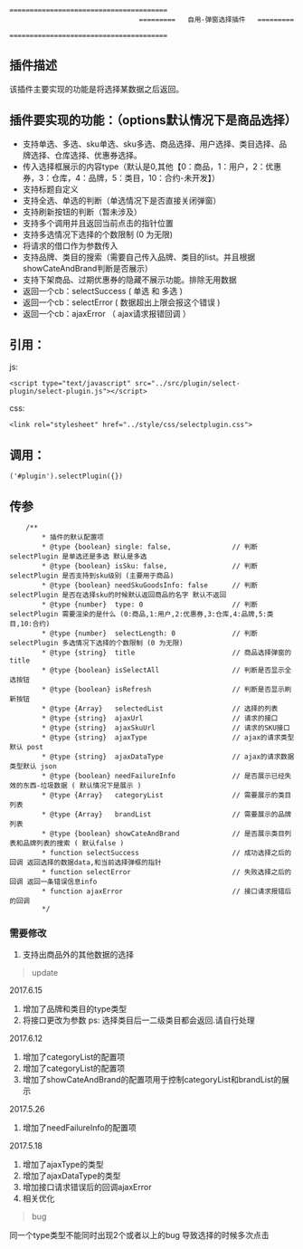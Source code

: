                                     =======================================
                                    =========   自用-弹窗选择插件   =========
                                    =======================================

## 插件描述
该插件主要实现的功能是将选择某数据之后返回。

## 插件要实现的功能：（options默认情况下是商品选择）
* 支持单选、多选、sku单选、sku多选、商品选择、用户选择、类目选择、品牌选择、仓库选择、优惠券选择。
* 传入选择框展示的内容type（默认是0,其他【0：商品，1：用户，2：优惠券，3：仓库，4：品牌，5：类目，10：合约-未开发】）
* 支持标题自定义
* 支持全选、单选的判断（单选情况下是否直接关闭弹窗）
* 支持刷新按钮的判断（暂未涉及）
* 支持多个调用并且返回当前点击的指针位置
* 支持多选情况下选择的个数限制 (0 为无限)
* 将请求的借口作为参数传入
* 支持品牌、类目的搜索（需要自己传入品牌、类目的list。并且根据showCateAndBrand判断是否展示）
* 支持下架商品、过期优惠券的隐藏不展示功能。排除无用数据
* 返回一个cb：selectSuccess ( 单选 和 多选 )
* 返回一个cb：selectError ( 数据超出上限会报这个错误 )
* 返回一个cb：ajaxError （ ajax请求报错回调 ）

## 引用：
js:
```
<script type="text/javascript" src="../src/plugin/select-plugin/select-plugin.js"></script>
```
css:
```
<link rel="stylesheet" href="../style/css/selectplugin.css">
```

## 调用：
```
('#plugin').selectPlugin({})
```
## 传参
```
    /**
        * 插件的默认配置项
        * @type {boolean} single: false,               // 判断 selectPlugin 是单选还是多选 默认是多选
        * @type {boolean} isSku: false,                // 判断 selectPlugin 是否支持到sku级别 (主要用于商品)
        * @type {boolean} needSkuGoodsInfo: false      // 判断 selectPlugin 是否在选择sku的时候默认返回商品的名字 默认不返回
        * @type {number}  type: 0                      // 判断 selectPlugin 需要渲染的是什么 (0:商品,1:用户,2:优惠券,3:仓库,4:品牌,5:类目,10:合约)
        * @type {number}  selectLength: 0              // 判断 selectPlugin 多选情况下选择的个数限制 (0 为无限)
        * @type {string}  title                        // 商品选择弹窗的title
        * @type {boolean} isSelectAll                  // 判断是否显示全选按钮
        * @type {boolean} isRefresh                    // 判断是否显示刷新按钮
        * @type {Array}   selectedList                 // 选择的列表
        * @type {string}  ajaxUrl                      // 请求的接口
        * @type {string}  ajaxSkuUrl                   // 请求的SKU接口
        * @type {string}  ajaxType                     // ajax的请求类型默认 post
        * @type {string}  ajaxDataType                 // ajax的请求数据类型默认 json
        * @type {boolean} needFailureInfo              // 是否展示已经失效的东西-垃圾数据 ( 默认情况下是展示 )
        * @type {Array}   categoryList                 // 需要展示的类目列表
        * @type {Array}   brandList                    // 需要展示的品牌列表
        * @type {boolean} showCateAndBrand             // 是否展示类目列表和品牌列表的搜索 ( 默认false )
        * function selectSuccess                       // 成功选择之后的回调 返回选择的数据data,和当前选择弹框的指针
        * function selectError                         // 失败选择之后的回调 返回一条错误信息info
        * function ajaxError                           // 接口请求报错后的回调
        */
 ```
### 需要修改
 1. 支持出商品外的其他数据的选择


> update

2017.6.15
1. 增加了品牌和类目的type类型
2. 将接口更改为参数
ps: 选择类目后一二级类目都会返回.请自行处理

2017.6.12
1. 增加了categoryList的配置项
2. 增加了categoryList的配置项
3. 增加了showCateAndBrand的配置项用于控制categoryList和brandList的展示

2017.5.26
1. 增加了needFailureInfo的配置项

2017.5.18
1. 增加了ajaxType的类型
2. 增加了ajaxDataType的类型
3. 增加接口请求错误后的回调ajaxError
4. 相关优化

> bug

同一个type类型不能同时出现2个或者以上的bug 导致选择的时候多次点击
 
